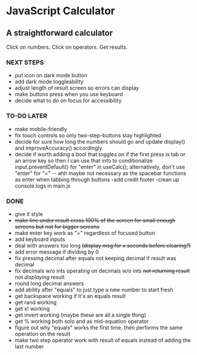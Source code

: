 # JavaScript Calculator
## A straightforward calculator

Click on numbers.  Click on operators.  Get results.

### NEXT STEPS
- put icon on dark mode button
- add dark mode toggleability
- adjust length of result screen so errors can display
- make buttons press when you use keyboard
- decide what to do on focus for accessibility

### TO-DO LATER
- make mobile-friendly
- fix touch controls so only two-step-buttons stay highlighted
- decide for sure how long the numbers should go and update display() and improveAccuracy() accordingly
- decide if worth adding a bool that toggles on if the first press is tab or an arrow key so then I can use that info to conditionalize input.preventDefault() for "enter" in useCalc(); alternatively, don't use "enter" for "=" -- ahh maybe not necessary as the spacebar functions as enter when tabbing through buttons
-add credit footer
-clean up console.logs in main.js

### DONE
- give it style
- ~~make line under result cross 100% of the screen for small enough screens but not for bigger screens~~
- make enter key work as "=" regardless of focused button
- add keyboard inputs
- deal with answers too long ~~(display msg for x seconds before clearing?)~~
- add error message if dividing by 0
- fix pressing decimal after equals not keeping decimal if result was decimal
- fix decimals w/o ints operating on decimals w/o ints ~~not returning result~~ not _displaying_ result
- round long decimal answers
- add ability after "equals" to just type a new number to start fresh
- get backspace working if it's an equals result
- get rand working
- get x! working
- get invert working (maybe these are all a single thing)
- get % working both solo and as mid-equation operator
- figure out why "equals" works the first time, then performs the same operation on the result
- make two step operator work with result of equals instead of adding the last number